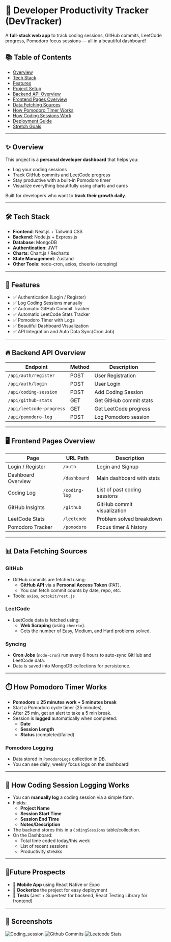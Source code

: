 # 🚀 Developer Productivity Tracker (DevTracker)

A **full-stack web app** to track coding sessions, GitHub commits, LeetCode progress, Pomodoro focus sessions — all in a beautiful dashboard!

## 📚 Table of Contents
- [Overview](#overview)
- [Tech Stack](#tech-stack)
- [Features](#features)
- [Project Setup](#project-setup)
- [Backend API Overview](#backend-api-overview)
- [Frontend Pages Overview](#frontend-pages-overview)
- [Data Fetching Sources](#data-fetching-sources)
- [How Pomodoro Timer Works](#how-pomodoro-timer-works)
- [How Coding Sessions Work](#how-coding-sessions-work)
- [Deployment Guide](#deployment-guide)
- [Stretch Goals](#stretch-goals)

---

## ✨ Overview

This project is a **personal developer dashboard** that helps you:
- Log your coding sessions
- Track GitHub commits and LeetCode progress
- Stay productive with a built-in Pomodoro timer
- Visualize everything beautifully using charts and cards

Built for developers who want to **track their growth daily**.

---

## 🛠️ Tech Stack

- **Frontend**: Next.js + Tailwind CSS
- **Backend**: Node.js + Express.js
- **Database**: MongoDB 
- **Authentication**: JWT 
- **Charts**: Chart.js / Recharts
- **State Management**: Zustand
- **Other Tools**: node-cron, axios, cheerio (scraping)

---

## 🚀 Features

- ✅ Authentication (Login / Register)
- ✅ Log Coding Sessions manually
- ✅ Automatic GitHub Commit Tracker
- ✅ Automatic LeetCode Stats Tracker
- ✅ Pomodoro Timer with Logs
- ✅ Beautiful Dashboard Visualization
- ✅ API Integration and Auto Data Sync(Cron Job)


---

## 🔥 Backend API Overview

| Endpoint                 | Method | Description |
| ------------------------- | ------ | ----------- |
| `/api/auth/register`      | POST   | User Registration |
| `/api/auth/login`         | POST   | User Login |
| `/api/coding-session`     | POST   | Add Coding Session |
| `/api/github-stats`       | GET    | Get GitHub commit stats |
| `/api/leetcode-progress`  | GET    | Get LeetCode progress |
| `/api/pomodoro-log`       | POST   | Log Pomodoro session |

---

## 🖥️ Frontend Pages Overview

| Page                | URL Path       | Description |
| ------------------- | -------------- | ----------- |
| Login / Register     | `/auth`        | Login and Signup |
| Dashboard Overview   | `/dashboard`   | Main dashboard with stats |
| Coding Log           | `/coding-log`  | List of past coding sessions |
| GitHub Insights      | `/github`      | GitHub commit visualization |
| LeetCode Stats       | `/leetcode`    | Problem solved breakdown |
| Pomodoro Tracker     | `/pomodoro`    | Focus timer & history |

---

## 📊 Data Fetching Sources

### GitHub
- GitHub commits are fetched using:
  - **GitHub API** via a **Personal Access Token** (PAT).
  - You can fetch commit counts by date, repo, etc.
- Tools: `axios`, `octokit/rest.js` 

### LeetCode
- LeetCode data is fetched using:
  - **Web Scraping** (using `cheerio`).
  - Gets the number of Easy, Medium, and Hard problems solved.


### Syncing
- **Cron Jobs** (`node-cron`) run every 6 hours to auto-sync GitHub and LeetCode data.
- Data is saved into MongoDB collections for persistence.

---

## ⏱️ How Pomodoro Timer Works

- **Pomodoro = 25 minutes work + 5 minutes break**
- Start a Pomodoro cycle timer (25 minutes).
- After 25 min, get an alert to take a 5 min break.
- Session is **logged** automatically when completed:
  - **Date**
  - **Session Length**
  - **Status** (completed/failed)

### Pomodoro Logging
- Data stored in `PomodoroLogs` collection in DB.
- You can see daily, weekly focus logs on the dashboard!

---

## 📝 How Coding Session Logging Works

- You can **manually log** a coding session via a simple form.
- Fields:
  - **Project Name**
  - **Session Start Time**
  - **Session End Time**
  - **Notes/Description**
- The backend stores this in a `CodingSessions` table/collection.
- On the Dashboard:
  - Total time coded today/this week
  - List of recent sessions
  - Productivity streaks

---


## 🌟Future Prospects

- 🎯 **Mobile App** using React Native or Expo
- 🎯 **Dockerize** the project for easy deployment
- 🎯 **Tests** (Jest + Supertest for backend, React Testing Library for frontend)

---

## 📸 Screenshots

![Coding_session](https://github.com/user-attachments/assets/029b8224-3e79-41c1-a87e-efc58aca4ce6)
![Github Commits](https://github.com/user-attachments/assets/de14a324-a3c0-460e-8a8a-b099714575bb)
![Leetcode Stats](https://github.com/user-attachments/assets/b54d4e46-a519-488b-a350-2cec6518ee0f)




